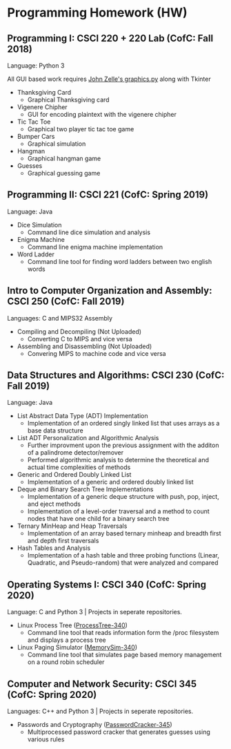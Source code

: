 # Programming Homework (HW)

## Programming I: CSCI 220 + 220 Lab (CofC: Fall 2018)
  Language: Python 3
  
  All GUI based work requires [John Zelle's graphics.py](https://mcsp.wartburg.edu/zelle/python/) along with Tkinter
- Thanksgiving Card
   - Graphical Thanksgiving card
- Vigenere Chipher
   - GUI for encoding plaintext with the vigenere chipher
- Tic Tac Toe
   - Graphical two player tic tac toe game
- Bumper Cars
  - Graphical simulation
- Hangman
  - Graphical hangman game
- Guesses
  - Graphical guessing game

## Programming II: CSCI 221 (CofC: Spring 2019)
  Language: Java
- Dice Simulation
  - Command line dice simulation and analysis
- Enigma Machine
  - Command line enigma machine implementation
- Word Ladder
  - Command line tool for finding word ladders between two english words

## Intro to Computer Organization and Assembly: CSCI 250 (CofC: Fall 2019)
  Languages: C and MIPS32 Assembly
- Compiling and Decompiling (Not Uploaded)
  - Converting C to MIPS and vice versa
- Assembling and Disassembling (Not Uploaded)
  - Convering MIPS to machine code and vice versa
  
## Data Structures and Algorithms: CSCI 230 (CofC: Fall 2019)
  Language: Java
- List Abstract Data Type (ADT) Implementation
  - Implementation of an ordered singly linked list that uses arrays as a base data structure
- List ADT Personalization and Algorithmic Analysis
  - Further improvment upon the previous assignment with the additon of a palindrome detector/remover
  - Performed algorithmic analysis to determine the theoretical and actual time complexities of methods
- Generic and Ordered Doubly Linked List
  - Implementation of a generic and ordered doubly linked list
- Deque and Binary Search Tree Implementations
  - Implementation of a generic deque structure with push, pop, inject, and eject methods
  - Implementation of a level-order traversal and a method to count nodes that have one child for a binary search tree
- Ternary MinHeap and Heap Traversals
  - Implementation of an array based ternary minheap and breadth first and depth first traversals
- Hash Tables and Analysis
  - Implementation of a hash table and three probing functions (Linear, Quadratic, and Pseudo-random) that were analyzed and compared

## Operating Systems I: CSCI 340 (CofC: Spring 2020)
  Language: C and Python 3 | Projects in seperate repositories.
  - Linux Process Tree ([ProcessTree-340](https://github.com/lukem1/ProcessTree-340))
    - Command line tool that reads information form the /proc filesystem and displays a process tree
  - Linux Paging Simulator ([MemorySim-340](https://github.com/lukem1))
    - Command line tool that simulates page based memory management on a round robin scheduler  
  
## Computer and Network Security: CSCI 345 (CofC: Spring 2020)
  Languages: C++ and Python 3 | Projects in seperate repositories.
- Passwords and Cryptography ([PasswordCracker-345](https://github.com/lukem1/PasswordCracker-345))
  - Multiprocessed password cracker that generates guesses using various rules
